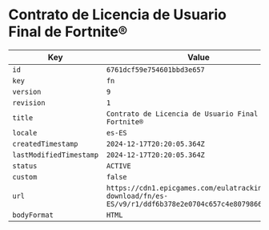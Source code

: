 # Contrato de Licencia de Usuario Final de Fortnite®

| Key | Value |
| --- | ----- |
| `id` | `6761dcf59e754601bbd3e657` |
| `key` | `fn` |
| `version` | `9` |
| `revision` | `1` |
| `title` | `Contrato de Licencia de Usuario Final de Fortnite®` |
| `locale` | `es-ES` |
| `createdTimestamp` | `2024-12-17T20:20:05.364Z` |
| `lastModifiedTimestamp` | `2024-12-17T20:20:05.364Z` |
| `status` | `ACTIVE` |
| `custom` | `false` |
| `url` | `https://cdn1.epicgames.com/eulatracking-download/fn/es-ES/v9/r1/ddf6b378e2e0704c657c4e807986637e.pdf` |
| `bodyFormat` | `HTML` |

